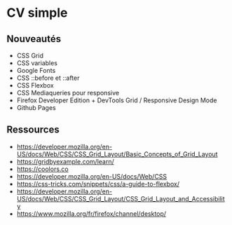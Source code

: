 # CV simple


## Nouveautés
* CSS Grid
* CSS variables
* Google Fonts
* CSS ::before et ::after
* CSS Flexbox
* CSS Mediaqueries pour responsive
* Firefox Developer Edition + DevTools Grid / Responsive Design Mode
* Github Pages




## Ressources
* https://developer.mozilla.org/en-US/docs/Web/CSS/CSS_Grid_Layout/Basic_Concepts_of_Grid_Layout
* https://gridbyexample.com/learn/
* https://coolors.co
* https://developer.mozilla.org/en-US/docs/Web/CSS
* https://css-tricks.com/snippets/css/a-guide-to-flexbox/
*  https://developer.mozilla.org/en-US/docs/Web/CSS/CSS_Grid_Layout/CSS_Grid_Layout_and_Accessibility
* https://www.mozilla.org/fr/firefox/channel/desktop/
